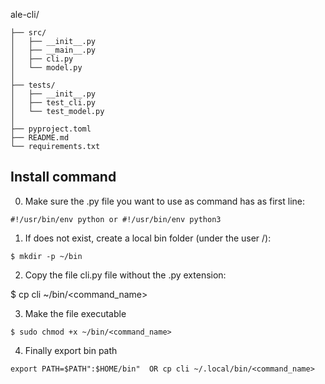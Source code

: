 ale-cli/
```│
├── src/
│   ├── __init__.py
│   ├── __main__.py
│   ├── cli.py
│   └── model.py
│
├── tests/
│   ├── __init__.py
│   ├── test_cli.py
│   └── test_model.py
│
├── pyproject.toml
├── README.md
└── requirements.txt
```


## Install command

0) Make sure the .py file you want to use as command has as first line:

`#!/usr/bin/env python or #!/usr/bin/env python3`

1) If does not exist, create a local bin folder (under the user /):

`$ mkdir -p ~/bin`

2) Copy the file cli.py file without the .py extension:

$ cp cli ~/bin/<command_name>

3) Make the file executable

`$ sudo chmod +x ~/bin/<command_name>`

4) Finally export bin path

`export PATH=$PATH":$HOME/bin"  OR cp cli ~/.local/bin/<command_name>`

